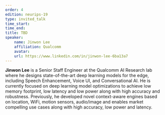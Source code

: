 ```yaml
---
order: 4
edition: neurips-19
type: invited_talk
time_start:
time_end:
title: TBD
speaker:
    name: Jinwon Lee
    affiliation: Qualcomm
    avatar:
    url: https://www.linkedin.com/in/jinwon-lee-6ba13a7
---
```

**Jinwon Lee** is a Senior Staff Engineer at the Qualcomm AI Research lab where he designs state-of-the-art deep learning models for the edge, including Speech Enhancement, Voice UI, and Conversational AI. He is currently focused on deep learning model optimizations to achieve low memory footprint, low latency and low power along with high accuracy and robustness. Previously, he developed novel context-aware engines based on location, WiFi, motion sensors, audio/image and enables market compelling use cases along with high accuracy, low power and latency.
